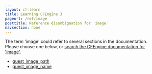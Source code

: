 ```yaml
---
layout: cf-learn
title: Learning CFEngine 3
pageurl: /ref/image
posttitle: Reference disambiguation for 'image'
navsection: none
---
```


The term 'image' could refer to several sections in the documentation. Please choose one below, or
[search the CFEngine documentation for 'image'](http://docs.cfengine.com/latest/search.html?q=image).

- [guest_image_path](http://docs.cfengine.com/latest/reference-promise-types-guest_environments.html#guest_image_path)
- [guest_image_name](http://docs.cfengine.com/latest/reference-promise-types-guest_environments.html#guest_image_name)
